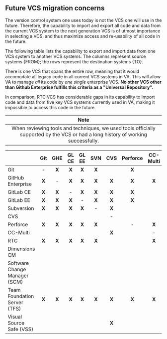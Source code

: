 ## Future VCS migration concerns

The version control system one uses today is not the VCS one will use in the future.  Therefore, the capability to import and export all code and data from the current VCS system to the next generation VCS is of utmost importance in selecting a VCS, and thus maximize access and re-usability of all code in the future. 

The following table lists the capability to export and import data from one VCS system to another VCS systems. The columns represent source systems {FROM}; the rows represent the destination systems {TO}.

There is one VCS that spans the entire row, meaning that it would accomodate all legacy code in all current VCS systems in VA. This will allow VA to manage *all* its code by *one single* enterprise VCS.   __No other VCS other than Github Enterprise fulfills this criteria as a "Universal Repository".__

In comparison, RTC VCS has considerable gaps in its capability to import code and data from five key VCS systems currently used in VA,  making it impossible to access this code in the future. 


| Note |
|:------:|
| When reviewing tools and techniques, we used tools officially supported by the VCS or had a long history of working successfully. |

| | Git | GHE | GL CE | GL EE | SVN | CVS | Perforce | CC-Multi | RTC | Dim. | SCM | TFS | VSS |
|:------- |:------:|:-------:|:-------:|:------:|:-------:|:------:|:------:|:-------:|:-------:|:------:|:-------:|:-------:|:------:|
| Git | - | **X** | **X** | **X** | **X** | | **X** |  |  |   |  | | |
| GitHub Enterprise | **X** | - | **X** | **X** | **X** | **X** | **X** | **X** | **X** | **X** | | **X** | **X** |
| GitLab CE | **X** | **X** | - | **X** | **X** | **X** | **X** |  |  | **X** | | 
| GitLab EE  | **X** | **X** | **X** | - | **X** | **X** | **X** |  |  | **X** | | 
| Subversion |  **X**| **X** | **X** | **X** | - | **X** | | | | | | | |
| CVS | | | | |  | - |
| Perforce | **X** | **X** | **X** | **X** | **X** |  | - | **X** | **X** |
| CC-Multi | | |  | | | **X** |  | - |
| RTC | **X** | **X** | **X** | **X** | **X** | | | **X** | - | | | **X** | **X** |
| Dimensions CM | | | | |  | | | |  | - |
| Software Change Manager (SCM) |  | | | | |  | | | |  | - |
| Team Foundation Server (TFS) | **X** | **X** | **X** | **X** | **X** | **X** | **X** | **X** | **X** | | | - | **X** |
| Visual Source Safe (VSS) |  | | | | | **X** | |  | | | |  | - |
